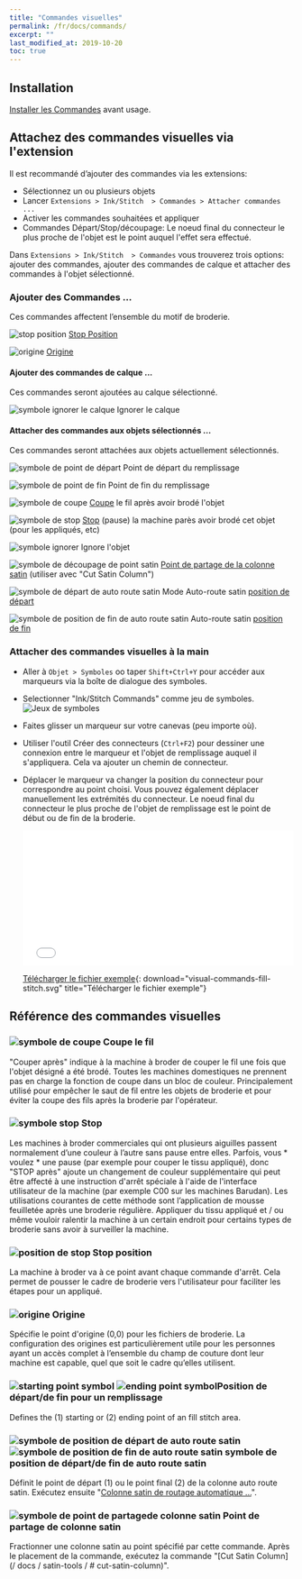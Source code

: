 ```yaml
---
title: "Commandes visuelles"
permalink: /fr/docs/commands/
excerpt: ""
last_modified_at: 2019-10-20
toc: true
---
```

## Installation

[Installer les Commandes](/docs/addons/) avant usage.

## Attachez des commandes visuelles via l'extension

Il est recommandé d’ajouter des commandes via les extensions:

* Sélectionnez un ou plusieurs objets
* Lancer `Extensions > Ink/Stitch  > Commandes > Attacher commandes ...`
* Activer les commandes souhaitées et appliquer
* Commandes Départ/Stop/découpage: Le noeud final du connecteur le plus proche de l'objet est le point auquel l'effet sera effectué.

Dans `Extensions > Ink/Stitch  > Commandes` vous trouverez trois options: ajouter des commandes, ajouter des commandes de calque et attacher des commandes à l'objet sélectionné.
### Ajouter des Commandes ...

Ces commandes affectent l’ensemble du motif de broderie.

![stop position](/assets/images/docs/visual-commands-stop-position.jpg) [Stop Position](#-stop-position)

![origine](/assets/images/docs/visual-commands-origin.jpg) [Origine](#-origin)

#### Ajouter des commandes de calque ...

Ces commandes seront ajoutées au calque sélectionné.

![symbole ignorer le calque ](/assets/images/docs/visual-commands-ignore-layer.jpg) Ignorer le calque

#### Attacher des commandes aux objets sélectionnés ...

Ces commandes seront attachées aux objets actuellement sélectionnés.

![symbole de point de départ](/assets/images/docs/visual-commands-start.jpg) Point de départ du remplissage

![symbole de point de fin](/assets/images/docs/visual-commands-end.jpg) Point de fin du remplissage

![symbole de coupe](/assets/images/docs/visual-commands-trim.jpg) [Coupe](#-trim) le fil après avoir brodé l'objet

![symbole de stop ](/assets/images/docs/visual-commands-stop.jpg) [Stop](#-stop) (pause) la machine parès avoir brodé cet objet (pour les appliqués, etc)

![symbole ignorer ](/assets/images/docs/visual-commands-ignore.jpg) Ignore l'objet

![symbole de découpage de point satin](/assets/images/docs/visual-commands-satin-cut-point.jpg) [Point de partage de la colonne satin](/docs/commands/#-satin-cut-point) (utiliser avec "Cut Satin Column")

![symbole de départ de auto route satin ](/assets/images/docs/visual-commands-auto-route-satin-stitch-start.jpg) Mode Auto-route satin  [position de départ](#--startingending-position-for-auto-route-satin)

![symbole de position de fin de auto route satin](/assets/images/docs/visual-commands-auto-route-satin-stitch-end.jpg) Auto-route satin  [position de fin](#--startingending-position-for-auto-route-satin)

### Attacher des commandes visuelles à la main
* Aller à `Objet > Symboles` oo taper `Shift+Ctrl+Y` pour accéder aux marqueurs via la boîte de dialogue des symboles.
* Selectionner "Ink/Stitch Commands" comme jeu de symboles.
![Jeux de symboles](/assets/images/docs/en/visual-commands-symbol-set.jpg)
* Faites glisser un marqueur sur votre canevas (peu importe où).
* Utiliser l'outil Créer des connecteurs (`Ctrl+F2`) pour dessiner une connexion entre le marqueur et l'objet de remplissage auquel il s'appliquera. Cela va ajouter un chemin de connecteur.
* Déplacer le marqueur va changer la position du connecteur pour correspondre au point choisi. Vous pouvez également déplacer manuellement les extrémités du connecteur. Le noeud final du connecteur le plus proche de l'objet de remplissage est le point de début ou de fin de la broderie.
  <div style="position: relative; padding-bottom: 50%; height: 0;">
    <iframe src="/assets/video/docs/visual-commands.m4v" frameborder="0" allowfullscreen style="position: absolute; top: 0; left: 0; width: 100%; height: 100%;"></iframe>
  </div>
  
  [Télécharger le fichier exemple](/assets/images/docs/visual-commands-fill-stitch.svg){: download="visual-commands-fill-stitch.svg" title="Télécharger le fichier exemple"}

## Référence des commandes visuelles

### ![symbole de coupe](/assets/images/docs/visual-commands-trim.jpg) Coupe le fil

"Couper après" indique à la machine à broder de couper le fil une fois que l'objet désigné a été brodé. Toutes les machines domestiques ne prennent pas en charge la fonction de coupe dans un bloc de couleur. Principalement utilisé pour empêcher le saut de fil entre les objets de broderie et pour éviter la coupe des fils après la broderie par l'opérateur.
### ![ symbole stop](/assets/images/docs/visual-commands-stop.jpg) Stop
Les machines à broder commerciales qui ont plusieurs aiguilles passent normalement d’une couleur à l’autre sans pause entre elles. Parfois, vous * voulez * une pause (par exemple pour couper le tissu appliqué), donc "STOP après" ajoute un changement de couleur supplémentaire qui peut être affecté à une instruction d'arrêt spéciale à l'aide de l'interface utilisateur de la machine (par exemple C00 sur les machines Barudan). Les utilisations courantes de cette méthode sont l’application de mousse feuilletée après une broderie régulière. Appliquer du tissu appliqué et / ou même vouloir ralentir la machine à un certain endroit pour certains types de broderie sans avoir à surveiller la machine.

### ![position de stop](/assets/images/docs/visual-commands-stop-position.jpg) Stop position

La machine à broder va à ce point avant chaque commande d'arrêt. Cela permet de pousser le cadre de broderie vers l'utilisateur pour faciliter les étapes pour un appliqué.
### ![origine](/assets/images/docs/visual-commands-origin.jpg) Origine

Spécifie le point d'origine (0,0) pour les fichiers de broderie. La configuration des origines est particulièrement utile pour les personnes ayant un accès complet à l’ensemble du champ de couture dont leur machine est capable, quel que soit le cadre qu’elles utilisent.

### ![starting point symbol](/assets/images/docs/visual-commands-start.jpg) ![ending point symbol](/assets/images/docs/visual-commands-end.jpg)Position de départ/de fin pour un remplissage 

Defines the (1) starting or (2) ending point of an fill stitch area.

###  ![symbole de position de départ de auto route satin](/assets/images/docs/visual-commands-auto-route-satin-stitch-start.jpg) ![symbole de position de fin de auto route satin](/assets/images/docs/visual-commands-auto-route-satin-stitch-end.jpg) symbole de position de départ/de fin de auto route satin

Définit le point de départ (1) ou le point final (2) de la colonne auto route satin. Exécutez ensuite "[Colonne satin de routage automatique ...](/docs/satin-tools/#auto-route-satin-columns)".

### ![symbole de point de partagede colonne satin](/assets/images/docs/visual-commands-satin-cut-point.jpg) Point de partage de colonne satin

Fractionner une colonne satin au point spécifié par cette commande. Après le placement de la commande, exécutez la commande "[Cut Satin Column] (/ docs / satin-tools / # cut-satin-column)".

